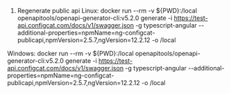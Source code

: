 1. Regenerate public api
Linux:
docker run --rm -v ${PWD}:/local openapitools/openapi-generator-cli:v5.2.0 generate -i https://test-api.configcat.com/docs/v1/swagger.json -g typescript-angular --additional-properties=npmName=ng-configcat-publicapi,npmVersion=2.5.7,ngVersion=12.2.12 -o /local

Windows: 
docker run --rm -v ${PWD}:/local openapitools/openapi-generator-cli:v5.2.0 generate -i https://test-api.configcat.com/docs/v1/swagger.json -g typescript-angular --additional-properties=npmName=ng-configcat-publicapi,npmVersion=2.5.7,ngVersion=12.2.12 -o /local
